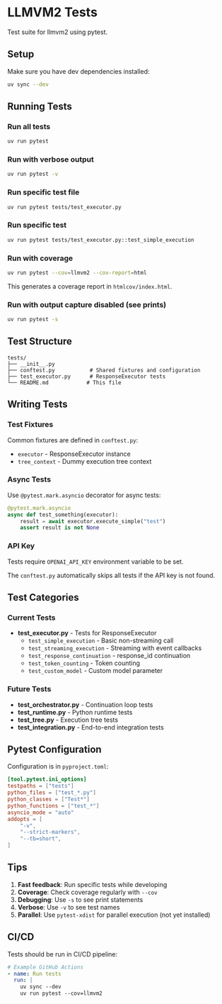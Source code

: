# LLMVM2 Tests

Test suite for llmvm2 using pytest.

## Setup

Make sure you have dev dependencies installed:

```bash
uv sync --dev
```

## Running Tests

### Run all tests

```bash
uv run pytest
```

### Run with verbose output

```bash
uv run pytest -v
```

### Run specific test file

```bash
uv run pytest tests/test_executor.py
```

### Run specific test

```bash
uv run pytest tests/test_executor.py::test_simple_execution
```

### Run with coverage

```bash
uv run pytest --cov=llmvm2 --cov-report=html
```

This generates a coverage report in `htmlcov/index.html`.

### Run with output capture disabled (see prints)

```bash
uv run pytest -s
```

## Test Structure

```
tests/
├── __init__.py
├── conftest.py           # Shared fixtures and configuration
├── test_executor.py      # ResponseExecutor tests
└── README.md            # This file
```

## Writing Tests

### Test Fixtures

Common fixtures are defined in `conftest.py`:

- `executor` - ResponseExecutor instance
- `tree_context` - Dummy execution tree context

### Async Tests

Use `@pytest.mark.asyncio` decorator for async tests:

```python
@pytest.mark.asyncio
async def test_something(executor):
    result = await executor.execute_simple("test")
    assert result is not None
```

### API Key

Tests require `OPENAI_API_KEY` environment variable to be set.

The `conftest.py` automatically skips all tests if the API key is not found.

## Test Categories

### Current Tests

- **test_executor.py** - Tests for ResponseExecutor
  - `test_simple_execution` - Basic non-streaming call
  - `test_streaming_execution` - Streaming with event callbacks
  - `test_response_continuation` - response_id continuation
  - `test_token_counting` - Token counting
  - `test_custom_model` - Custom model parameter

### Future Tests

- **test_orchestrator.py** - Continuation loop tests
- **test_runtime.py** - Python runtime tests
- **test_tree.py** - Execution tree tests
- **test_integration.py** - End-to-end integration tests

## Pytest Configuration

Configuration is in `pyproject.toml`:

```toml
[tool.pytest.ini_options]
testpaths = ["tests"]
python_files = ["test_*.py"]
python_classes = ["Test*"]
python_functions = ["test_*"]
asyncio_mode = "auto"
addopts = [
    "-v",
    "--strict-markers",
    "--tb=short",
]
```

## Tips

1. **Fast feedback**: Run specific tests while developing
2. **Coverage**: Check coverage regularly with `--cov`
3. **Debugging**: Use `-s` to see print statements
4. **Verbose**: Use `-v` to see test names
5. **Parallel**: Use `pytest-xdist` for parallel execution (not yet installed)

## CI/CD

Tests should be run in CI/CD pipeline:

```yaml
# Example GitHub Actions
- name: Run tests
  run: |
    uv sync --dev
    uv run pytest --cov=llmvm2
```

